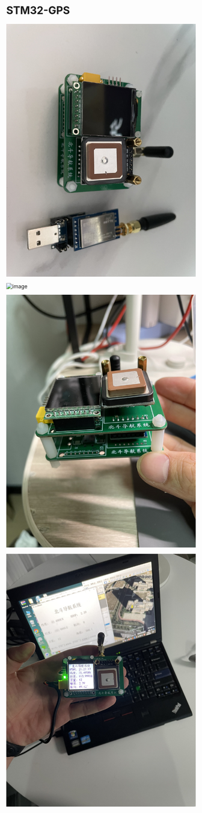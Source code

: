 # STM32-GPS

![image](image/IMG_00.jpeg)

![image](image/IMG_01.jpeg)

![image](image/IMG_02.jpeg)

![image](image/IMG_03.jpeg)